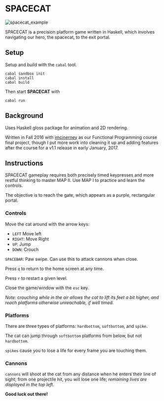 # SPACECAT

![spacecat_example](http://jdbrady.info/files/spacecat.gif)

SPACECAT is a precision platform game written in Haskell, which involves navigating our hero, the spacecat, to the exit portal.

## Setup
Setup and build with the `cabal` tool.
```
cabal sandbox init
cabal install
cabal build
```

Then start **SPACECAT** with

```
cabal run
```

## Background
Uses Haskell gloss package for animation and 2D rendering.

Written in Fall 2016 with [imcinerney](https://github.com/imcinerney) as our Functional Programming course final project, though I put more work into cleaning it up and adding features after the course for a v1.1 release in early January, 2017.

## Instructions
SPACECAT gameplay requires both precisely timed keypresses and more restful thinking to master MAP II. Use MAP I to practice
and learn the controls.

The objective is to reach the gate, which appears as a purple,
rectangular portal.

### Controls
Move the cat around with the arrow keys:
  * `LEFT` Move left
  * `RIGHT`: Move Right
  * `UP`: Jump
  * `DOWN`: Crouch

`SPACEBAR`: Paw swipe. Can use this to attack cannons when close.

Press `q` to return to the home screen at any time.

Press `r` to restart a given level.

Close the game/window with the `esc` key.

*Note: crouching while in the air allows the cat to lift its feet a bit higher, and reach platforms otherwise unreachable, if well timed.*

### Platforms
There are three types of platforms: `hardbottom`, `softbottom`, and `spike`.

The cat can jump through `softbottom` platforms from below, but not `hardbottom`.

`spikes` cause you to lose a life for every frame you are touching them.

### Cannons
`cannons` will shoot at the cat from any distance when he enters their line of sight; from one projectile hit, you will lose one life; *remaining lives are displayed in the top left*.


**Good luck out there!**
